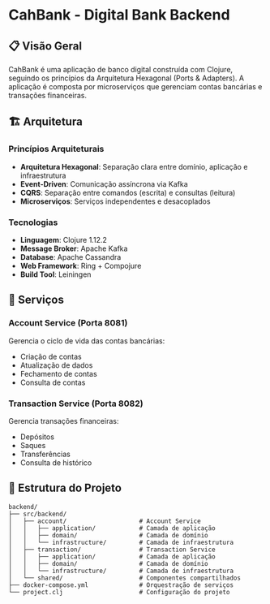 # CahBank - Digital Bank Backend

## 📋 Visão Geral

CahBank é uma aplicação de banco digital construída com Clojure, seguindo os princípios da Arquitetura Hexagonal (Ports & Adapters). A aplicação é composta por microserviços que gerenciam contas bancárias e transações financeiras.

## 🏗️ Arquitetura

### **Princípios Arquiteturais**

- **Arquitetura Hexagonal**: Separação clara entre domínio, aplicação e infraestrutura
- **Event-Driven**: Comunicação assíncrona via Kafka
- **CQRS**: Separação entre comandos (escrita) e consultas (leitura)
- **Microserviços**: Serviços independentes e desacoplados

### **Tecnologias**

- **Linguagem**: Clojure 1.12.2
- **Message Broker**: Apache Kafka
- **Database**: Apache Cassandra
- **Web Framework**: Ring + Compojure
- **Build Tool**: Leiningen

## 🚀 Serviços

### **Account Service (Porta 8081)**

Gerencia o ciclo de vida das contas bancárias:

- Criação de contas
- Atualização de dados
- Fechamento de contas
- Consulta de contas

### **Transaction Service (Porta 8082)**

Gerencia transações financeiras:

- Depósitos
- Saques
- Transferências
- Consulta de histórico

## 📁 Estrutura do Projeto

```
backend/
├── src/backend/
│   ├── account/                    # Account Service
│   │   ├── application/            # Camada de aplicação
│   │   ├── domain/                 # Camada de domínio
│   │   └── infrastructure/         # Camada de infraestrutura
│   ├── transaction/                # Transaction Service
│   │   ├── application/            # Camada de aplicação
│   │   ├── domain/                 # Camada de domínio
│   │   └── infrastructure/         # Camada de infraestrutura
│   └── shared/                     # Componentes compartilhados
├── docker-compose.yml              # Orquestração de serviços
└── project.clj                     # Configuração do projeto
```
